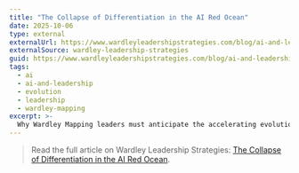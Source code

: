 ```yaml
---
title: "The Collapse of Differentiation in the AI Red Ocean"
date: 2025-10-06
type: external
externalUrl: https://www.wardleyleadershipstrategies.com/blog/ai-and-leadership/collapse-of-differentiation
externalSource: wardley-leadership-strategies
guid: https://www.wardleyleadershipstrategies.com/blog/ai-and-leadership/collapse-of-differentiation
tags:
  - ai
  - ai-and-leadership
  - evolution
  - leadership
  - wardley-mapping
excerpt: >-
  Why Wardley Mapping leaders must anticipate the accelerating evolution of software components.
---
```


> Read the full article on Wardley Leadership Strategies: [The Collapse of Differentiation in the AI Red Ocean](https://www.wardleyleadershipstrategies.com/blog/ai-and-leadership/collapse-of-differentiation).
